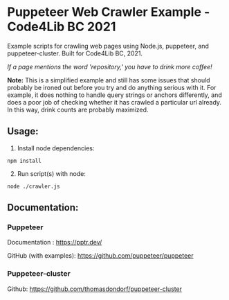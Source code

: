 # Puppeteer Web Crawler Example - Code4Lib BC 2021

Example scripts for crawling web pages using Node.js, puppeteer, and puppeteer-cluster. Built for Code4Lib BC, 2021. 

*If a page mentions the word 'repository,' you have to drink more coffee!*

**Note:** This is a simplified example and still has some issues that should probably be ironed out before you try and do anything serious with it. For example, it does nothing to handle query strings or anchors differently, and does a poor job of checking whether it has crawled a particular url already. In this way, drink counts are probably maximized.

## Usage:

1. Install node dependencies:

`npm install`

2. Run script(s) with node:

`node ./crawler.js`


## Documentation:

### Puppeteer

Documentation : https://pptr.dev/

GitHub (with examples):  https://github.com/puppeteer/puppeteer


### Puppeteer-cluster

Github: https://github.com/thomasdondorf/puppeteer-cluster






